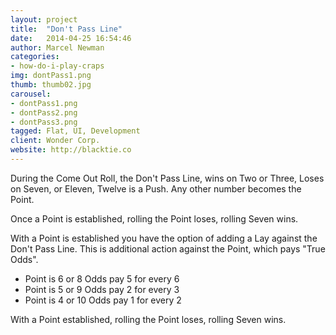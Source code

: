 ```yaml
---
layout: project
title:  "Don't Pass Line"
date:   2014-04-25 16:54:46
author: Marcel Newman
categories:
- how-do-i-play-craps
img: dontPass1.png
thumb: thumb02.jpg
carousel:
- dontPass1.png
- dontPass2.png
- dontPass3.png
tagged: Flat, UI, Development
client: Wonder Corp.
website: http://blacktie.co
---
```

During the Come Out Roll, the Don't Pass Line, wins on Two or Three, Loses on Seven, or Eleven, Twelve is a Push. Any other number becomes the Point.

Once a Point is established, rolling the Point loses, rolling Seven wins.

With a Point is established you have the option of adding a Lay against the Don't Pass Line. This is additional action against the Point, which pays "True Odds".

- Point is 6 or 8 Odds pay 5 for every 6
- Point is 5 or 9 Odds pay 2 for every 3
- Point is 4 or 10 Odds pay 1 for every 2

With a Point established, rolling the Point loses, rolling Seven wins.
